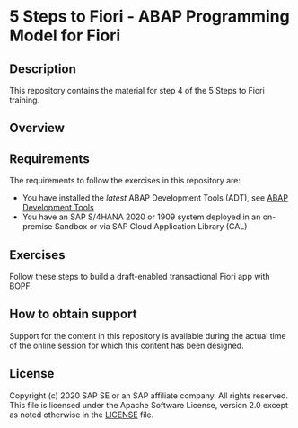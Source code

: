 # 5 Steps to Fiori - ABAP Programming Model for Fiori

## Description

This repository contains the material for step 4 of the 5 Steps to Fiori training.  

## Overview

## Requirements

The requirements to follow the exercises in this repository are:

* You have installed the _latest_ ABAP Development Tools (ADT), see [ABAP Development Tools](https://tools.hana.ondemand.com/#abap)
* You have an SAP S/4HANA 2020 or 1909 system deployed in an on-premise Sandbox or via SAP Cloud Application Library (CAL)

## Exercises

Follow these steps to build a draft-enabled transactional Fiori app with BOPF.



## How to obtain support

Support for the content in this repository is available during the actual time of the online session for which this content has been designed.

## License
Copyright (c) 2020 SAP SE or an SAP affiliate company. All rights reserved. This file is licensed under the Apache Software License, version 2.0 except as noted otherwise in the [LICENSE](LICENSES/Apache-2.0.txt) file.
